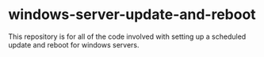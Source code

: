 # windows-server-update-and-reboot
This repository is for all of the code involved with setting up a scheduled update and reboot for windows servers.
